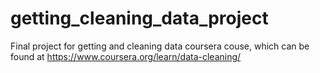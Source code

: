 # getting_cleaning_data_project
Final project for getting and cleaning data coursera couse, which can be found at https://www.coursera.org/learn/data-cleaning/
